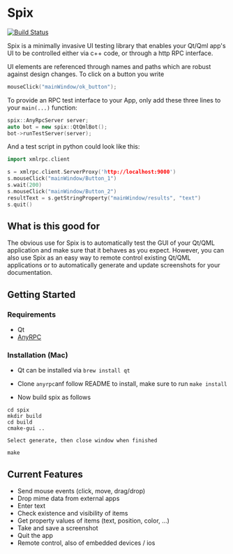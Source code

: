 # Spix

[![Build Status](https://www.travis-ci.org/faaxm/spix.svg?branch=master)](https://www.travis-ci.org/faaxm/spix)

Spix is a minimally invasive UI testing library that enables your
Qt/Qml app's UI to be controlled either via c++ code, or through a http RPC
interface.

UI elements are referenced through names and paths which are robust against
design changes. To click on a button you write

```c++
mouseClick("mainWindow/ok_button");
```

To provide an RPC test interface to your App,
only add these three lines to your `main(...)` function:

```c++
spix::AnyRpcServer server;
auto bot = new spix::QtQmlBot();
bot->runTestServer(server);
```

And a test script in python could look like this:

```c++
import xmlrpc.client

s = xmlrpc.client.ServerProxy('http://localhost:9000')
s.mouseClick("mainWindow/Button_1")
s.wait(200)
s.mouseClick("mainWindow/Button_2")
resultText = s.getStringProperty("mainWindow/results", "text")
s.quit()
```

## What is this good for

The obvious use for Spix is to automatically test the GUI of your Qt/QML application
and make sure that it behaves as you expect. However, you can also use Spix as
an easy way to remote control existing Qt/QML applications or to automatically
generate and update screenshots for your documentation.

## Getting Started

### Requirements

* Qt
* [AnyRPC](https://github.com/sgieseking/anyrpc)

### Installation (Mac)

* Qt can be installed via `brew install qt`
* Clone `anyrpc`anf follow README to install, make sure to run `make install`

* Now build spix as follows

```console
cd spix
mkdir build
cd build
cmake-gui ..

Select generate, then close window when finished

make
```


## Current Features

* Send mouse events (click, move, drag/drop)
* Drop mime data from external apps
* Enter text
* Check existence and visibility of items
* Get property values of items (text, position, color, ...)
* Take and save a screenshot
* Quit the app
* Remote control, also of embedded devices / ios